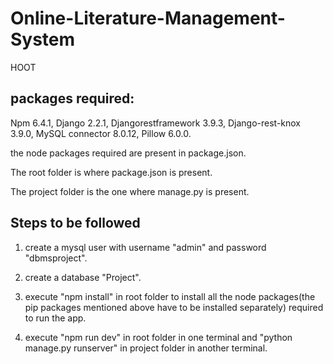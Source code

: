 # Online-Literature-Management-System
HOOT

## packages required:
Npm 6.4.1,
Django 2.2.1,
Djangorestframework 3.9.3,
Django-rest-knox 3.9.0,
MySQL connector 8.0.12,
Pillow 6.0.0.

the node packages required are present in package.json.

The root folder is where package.json is present.

The project folder is the one where manage.py is present.


## Steps to be followed

1. create a mysql user with username "admin" and password "dbmsproject".

2. create a database "Project".

3. execute "npm install" in root folder to install all the node packages(the pip packages mentioned above have to be installed separately)  required to run the app.

4. execute "npm run dev" in root folder in one terminal and "python manage.py runserver" in project folder in another terminal.
